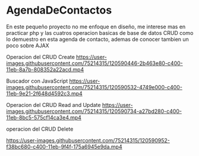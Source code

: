 # AgendaDeContactos

En este pequeño proyecto no me enfoque en diseño, me interese mas en practicar 
php y las cuatros operacion basicas de base de datos CRUD como lo demuestro en
esta agenda de contacto, ademas de conocer tambien un poco sobre AJAX


Operacion del CRUD Create
https://user-images.githubusercontent.com/75214315/120590446-2b463e80-c400-11eb-8a7b-808352a22acd.mp4

Buscador con JavaScript
https://user-images.githubusercontent.com/75214315/120590532-4749e000-c400-11eb-9e21-2f648d4592c3.mp4

Operacion del CRUD Read and Update
https://user-images.githubusercontent.com/75214315/120590734-a27bd280-c400-11eb-8bc5-575cf14ca3e4.mp4

operacion del CRUD Delete

https://user-images.githubusercontent.com/75214315/120590952-f38bc680-c400-11eb-9f4f-175a6945e9da.mp4





